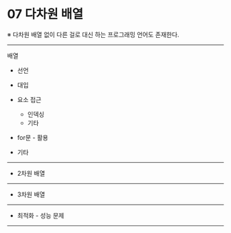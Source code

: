 # 07 다차원 배열

※ 다차원 배열 없이 다른 걸로 대신 하는 프로그래밍 언어도 존재한다.

---

배열

* 선언
* 대입
* 요소 접근
  * 인덱싱
  * 기타 

* for문 - 활용

* 기타

---

* 2차원 배열 

---

* 3차원 배열

---

* 최적화 - 성능 문제

---

